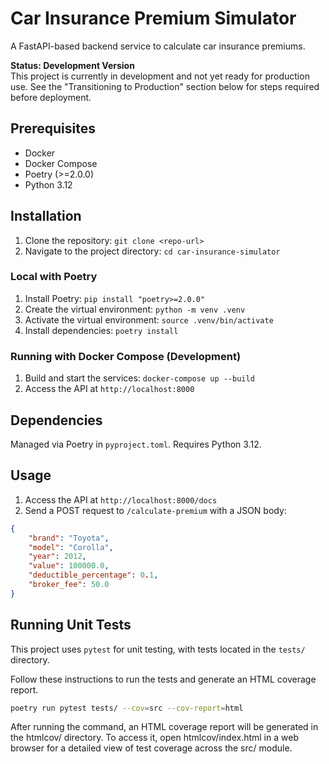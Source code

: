 # Car Insurance Premium Simulator

A FastAPI-based backend service to calculate car insurance premiums.

**Status: Development Version**  
This project is currently in development and not yet ready for production use. See the "Transitioning to Production" section below for steps required before deployment.

## Prerequisites
- Docker
- Docker Compose
- Poetry (>=2.0.0)
- Python 3.12

## Installation
1. Clone the repository: `git clone <repo-url>`
2. Navigate to the project directory: `cd car-insurance-simulator`

### Local with Poetry
1. Install Poetry: `pip install "poetry>=2.0.0"`
2. Create the virtual environment: `python -m venv .venv`
3. Activate the virtual environment: `source .venv/bin/activate`
4. Install dependencies: `poetry install`

### Running with Docker Compose (Development)
1. Build and start the services: `docker-compose up --build`
2. Access the API at `http://localhost:8000`

## Dependencies
Managed via Poetry in `pyproject.toml`. Requires Python 3.12.

## Usage
1. Access the API at `http://localhost:8000/docs`
2. Send a POST request to `/calculate-premium` with a JSON body:
```json
{
    "brand": "Toyota",
    "model": "Corolla",
    "year": 2012,
    "value": 100000.0,
    "deductible_percentage": 0.1,
    "broker_fee": 50.0
}
```

## Running Unit Tests
This project uses `pytest` for unit testing, with tests located in the `tests/` directory.

Follow these instructions to run the tests and generate an HTML coverage report.
```bash
poetry run pytest tests/ --cov=src --cov-report=html
```

After running the command, an HTML coverage report will be generated in the htmlcov/ directory. To access it, open htmlcov/index.html in a web browser for a detailed view of test coverage across the src/ module.
